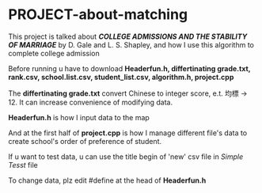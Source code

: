 # PROJECT-about-matching
This project is talked about ***COLLEGE ADMISSIONS AND THE STABILITY OF MARRIAGE*** by  D. Gale and L. S. Shapley, and how I use this algorithm to complete college admission

Before running u have to download **Headerfun.h, differtinating grade.txt, rank.csv, school.list.csv, student_list.csv, algorithm.h, project.cpp**

The **differtinating grade.txt** convert Chinese to integer score, e.t. 均標 -> 12. It can increase convenience of modifying data.

**Headerfun.h** is how I input data to the map

And at the first half of **project.cpp** is how I manage different file's data to create school's order of preference of student.

If u want to test data, u can use the title begin of 'new' csv file in *Simple Tesst* file

To change data, plz edit #define at the head of **Headerfun.h**
